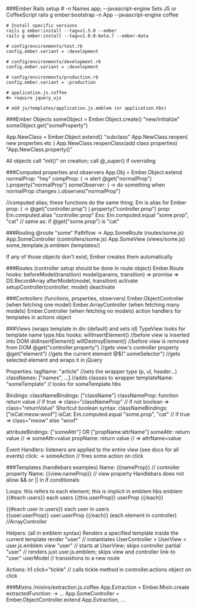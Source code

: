 ###Ember Rails setup
    # -n Names app; --javascript-engine Sets JS or CoffeeScript
    rails g ember:bootstrap -n App --javascript-engine coffee
    
    # Install specific versions
    rails g ember:install --tag=v1.5.0 --ember
    rails g ember:install --tag=v1.0.0-beta.7 --ember-data
    
    # config/environments/test.rb
    config.ember.variant = :development

    # config/environments/development.rb
    config.ember.variant = :development

    # config/environments/production.rb
    config.ember.variant = :production

    # application.js.coffee
    #= require jquery_ujs

    # add js/templates/application.js.emblem (or application.hbs)

###Ember Objects
someObject = Ember.Object.create()  "new/initialize"
someObject.get("someProperty")

App.NewClass = Ember.Object.extend()  "subclass"
App.NewClass.reopen( new properties etc )
App.NewClass.reopenClass(add class properties)  "App.NewClass.property()"

All objects call "init()" on creation; call @_super() if overriding

###Computed properties and observers
App.Obj = Ember.Object.extend
  normalProp: "hey"
  compProp: ( -> alert @get("normalProp") ).property("normalProp")
  someObserver: ( -> do something when normalProp changes ).observes("normalProp")

//computed alias; these functions do the same thing; Em is alias for Ember
  prop: ( -> @get("controller.prop") ).property("controller.prop")
  prop: Em.computed.alias "controller.prop"
Exs:
  Em.computed.equal "some.prop", "cat" // same as: if @get("some.prop") is "cat"

###Routing
@route "some"
  Pathflow -> 
    App.SomeRoute      (routes/some.js) 
    App.SomeController (controllers/some.js) 
    App.SomeView       (views/some.js)
    some_template.js.emblem (templates/)

If any of those objects don't exist, Ember creates them automatically

###Routes (controller setup should be done in route object)
Ember.Route
hooks: 
  beforeModel(transition)
  model(params, transition)  => promise => DS.RecordArray
  afterModel(model, transition)
  activate
  setupController(controller, model)
  deactivate

###Controllers (functions, properties, observers)
Ember.ObjectController (when fetching one model)
Ember.ArrayController  (when fetching many models)
Ember.Controller       (when fetching no models)
action handlers for templates in actions object

###Views (wraps template in div (default) and sets id)
TypeView looks for template name type.hbs
hooks:
  willInsertElement()       //before view is inserted into DOM
  didInsertElement()
  willDestroyElement()      //before view is removed from DOM
@get("controller.property") //gets view's controller property
@get("element")             //gets the current element 
@$(".someSelector")         //gets selected element and wraps it in jQuery

Properties:
tagName: "article"          //sets the wrapper type (p, ul, header...)
classNames: ["names", ...]  //adds classes to wrapper 
templateName: "someTemplate"  // looks for someTemplate.hbs

Bindings:
classNameBindings: ["className"]
classNameProp: function return value  // if true => class="classNameProp"
                                      // if not boolean => class="returnValue"
  Shortcut boolean syntax:
  classNameBindings: ["isCat:meow:woof"]
  isCat: Em.computed.equal "some.prop", "cat"  // if true => class="meow" else "woof"

attributeBindings: ["someAttr"] OR ["propName:attrName"]
someAttr: return value   // => someAttr=value
propName: return value   // => attrName=value

Event Handlers: listeners are applied to the entire view (see docs for all events)
click: -> someAction   // fires some action on click

###Templates (handlebars examples)
Name: {{nameProp}}       // controller property
Name: {{view.nameProp}}  // view property
Handlebars does not allow && or || in if conditionals

Loops: this refers to each element; this is implicit in emblem
hbs                       emblem
{{#each users}}           each users
  {{this.userProp}}         userProp
{{/each}}

{{#each user in users}}   each user in users   
  {{user.userProp}}         user.userProp
{{/each}}
(each element in controller) //ArrayController

Helpers: (all in emblem syntax)
Renders a specified template inside the current template
render "user"   // instantiates UserController > UserView > user.js.emblem
view "user"     // starts at UserView; skips controller
partial "user"  // renders just user.js.emblem; skips view and controller
link-to "user" userModel  // transistions to a new route

Actions:
h1 click="tickle"   // calls tickle method in controller.actions object on click

###Mixins
/mixins/extraction.js.coffee
App.Extraction = Ember.Mixin.create
  extractedFunction: -> ...
App.SomeController = Ember.ObjectController.extend App.Extraction,
  ...

